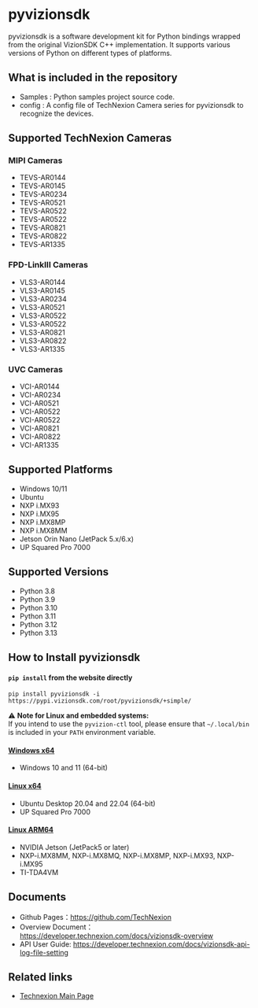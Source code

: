# pyvizionsdk
pyvizionsdk is a software development kit for Python bindings wrapped from the original VizionSDK C++ implementation. It supports various versions of Python on different types of platforms.

## What is included in the repository
- Samples : Python samples project source code.
- config : A config file of TechNexion Camera series for pyvizionsdk to recognize the devices.

## Supported TechNexion Cameras

### MIPI Cameras
- TEVS-AR0144
- TEVS-AR0145
- TEVS-AR0234
- TEVS-AR0521
- TEVS-AR0522
- TEVS-AR0522
- TEVS-AR0821
- TEVS-AR0822
- TEVS-AR1335

### FPD-LinkIII Cameras

- VLS3-AR0144
- VLS3-AR0145
- VLS3-AR0234
- VLS3-AR0521
- VLS3-AR0522
- VLS3-AR0522
- VLS3-AR0821
- VLS3-AR0822
- VLS3-AR1335

### UVC Cameras

- VCI-AR0144
- VCI-AR0234
- VCI-AR0521
- VCI-AR0522
- VCI-AR0522
- VCI-AR0821
- VCI-AR0822
- VCI-AR1335

## Supported Platforms
- Windows 10/11
- Ubuntu
- NXP i.MX93
- NXP i.MX95
- NXP i.MX8MP
- NXP i.MX8MM
- Jetson Orin Nano (JetPack 5.x/6.x)
- UP Squared Pro 7000
  
## Supported Versions

- Python 3.8
- Python 3.9
- Python 3.10
- Python 3.11
- Python 3.12
- Python 3.13

## How to Install pyvizionsdk

#### `pip install` from the website directly
```
pip install pyvizionsdk -i https://pypi.vizionsdk.com/root/pyvizionsdk/+simple/
```
⚠️ **Note for Linux and embedded systems:**  
If you intend to use the `pyvizion-ctl` tool, please ensure that `~/.local/bin` is included in your `PATH` environment variable.

#### [Windows x64](https://developer.technexion.com/docs/vizionsdk-python-installation#windowsx64)
- Windows 10 and 11 (64-bit)
#### [Linux x64](https://developer.technexion.com/docs/vizionsdk-python-installation#linuxx64)
- Ubuntu Desktop 20.04 and 22.04 (64-bit)
- UP Squared Pro 7000
#### [Linux ARM64](https://developer.technexion.com/docs/vizionsdk-python-installation#linuxarm64)
- NVIDIA Jetson (JetPack5 or later)
- NXP-i.MX8MM, NXP-i.MX8MQ, NXP-i.MX8MP, NXP-i.MX93, NXP-i.MX95
- TI-TDA4VM
  
## Documents
- Github Pages：https://github.com/TechNexion
- Overview Document：https://developer.technexion.com/docs/vizionsdk-overview
- API User Guide: https://developer.technexion.com/docs/vizionsdk-api-log-file-setting

## Related links
- [Technexion Main Page](https://www.technexion.com/)
